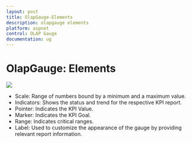 ```yaml
---
layout: post
title: OlapGauge-Elements
description: olapgauge elements
platform: aspnet
control: OLAP Gauge
documentation: ug
---
```


# OlapGauge: Elements

![](OlapGauge-Elements_images/OlapGauge-Elements_img1.png) 



* Scale: Range of numbers bound by a minimum and a maximum value.
* Indicators: Shows the status and trend for the respective KPI report.
* Pointer: Indicates the KPI Value.
* Marker: Indicates the KPI Goal.
* Range: Indicates critical ranges.
* Label: Used to customize the appearance of the gauge by providing relevant report information.
